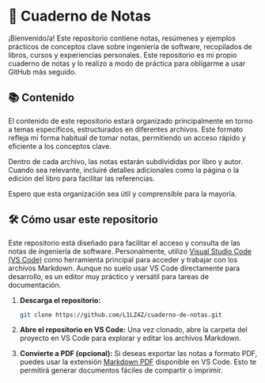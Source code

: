 # 📝 Cuaderno de Notas

¡Bienvenido/a! Este repositorio contiene notas, resúmenes y ejemplos prácticos de conceptos clave sobre ingeniería de software, recopilados de libros, cursos y experiencias personales. Este repositorio es mi propio cuaderno de notas y lo realizo a modo de práctica para obligarme a usar GitHub más seguido.

## 📚 Contenido

El contenido de este repositorio estará organizado principalmente en torno a temas específicos, estructurados en diferentes archivos. Este formato refleja mi forma habitual de tomar notas, permitiendo un acceso rápido y eficiente a los conceptos clave.

Dentro de cada archivo, las notas estarán subdivididas por libro y autor. Cuando sea relevante, incluiré detalles adicionales como la página o la edición del libro para facilitar las referencias.

Espero que esta organización sea útil y comprensible para la mayoría.

## 🛠️ Cómo usar este repositorio

Este repositorio está diseñado para facilitar el acceso y consulta de las notas de ingeniería de software. Personalmente, utilizo [Visual Studio Code (VS Code)](https://code.visualstudio.com/) como herramienta principal para acceder y trabajar con los archivos Markdown. Aunque no suelo usar VS Code directamente para desarrollo, es un editor muy práctico y versátil para tareas de documentación.

1. **Descarga el repositorio:**
   ```bash
   git clone https://github.com/L1LZ4Z/cuaderno-de-notas.git
   ```

2. **Abre el repositorio en VS Code:** 
Una vez clonado, abre la carpeta del proyecto en VS Code para explorar y editar los archivos Markdown.

3. **Convierte a PDF (opcional):** 
Si deseas exportar las notas a formato PDF, puedes usar la extensión [Markdown PDF](https://marketplace.visualstudio.com/items?itemName=yzane.markdown-pdf) disponible en VS Code. Esto te permitirá generar documentos fáciles de compartir o imprimir.
